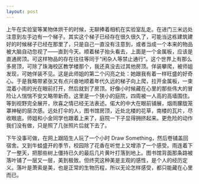```yaml
---
layout: post
---
```


上午在实验室等某物体烘干的时候，无聊捧着相机在实验室乱走。在进门三米远处注意到左手边有一个梯子。其实这个梯子已经存在很久很久了，可能当这栋建筑建好的时候梯子已经在那里了，只是自己一直没有注意到，或者当成一个本来的物品被大脑自动忽视了——直到今天。顺着梯子抬头看去，上面是一个金属板，应该是直通房顶。可这样物品的存在往往等同于“闲杂人等禁止通行”。这个世界上有那么多房顶，可除了珠海校区教学楼那个，我还真没去过其他房顶。佯装攀爬，被师姐发现，可她佯装不见。这是此师姐的第二个闪亮之处：她跟我有着一样旺盛的好奇心。于是我略带紧张又有点兴奋地顺着年代久远的梯子向上爬，拉开金属板，一束混着小雨的光在眼前打开，然后就到了房顶。好像小时候藏在心里的那些伟大的冒险让人惴惴不安又略带新奇。这里是一个狭小的庭院，四周被一人高的高墙围住。等到视野完全展开，欣喜之情已经无法表述。偌大的中大在眼前铺展，烟雨朦胧笼罩神秘的层次感。远处打伞的人，图书馆房顶，近处北楼的花草，南楼的瓦片，尽收眼底。师姐和小金同学也跟着上来了，庭院一下子显得拥挤起来。更危险的动作我们没有做，只是照了几张照片后就下去了。

下午没事可做，在网上跟陌生人玩了一个小时 Draw Something，然后卷铺盖回宿舍。又到牛蛙盛开的季节，校园除了花香在听觉上又增添了一个感受。雨连着下了一整天，把那些树上僵持已久的最后几片黄叶打落到地上。图书馆背面那条路被落叶铺了一层又一层，美到极致。但终究这种美是主观的感性，是个人的经历定义。落叶是萧索是美，也是正常的生物历程，所以无论怎样感受，都只能藏在心里而已。
